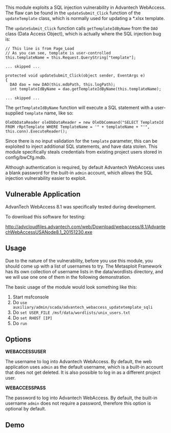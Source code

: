 This module exploits a SQL injection vulnerability in Advantech WebAccess. The flaw can be found
in the ```updateSubmit_Click``` function of the ```updateTemplate``` class, which is normally used for
updating a *.xlsx template.

The ```updateSubmit_Click``` function calls ```getTemplateIdByName``` from the ```DAO``` class
(Data Access Object), which is actually where the SQL injection bug is:

```
// This line is from Page_Load
// As you can see, template is user-controlled
this.templateName = this.Request.QueryString["template"];

... skipped ...

protected void updateSubmit_Click(object sender, EventArgs e)
{
  DAO dao = new DAO(this.mdbPath, this.logPath);
  int templateIdByName = dao.getTemplateIdByName(this.templateName);

... skipped ...

```

The ```getTemplateIdByName``` function will execute a SQL statement with a user-supplied ```template```
name, like so:

```
OleDbDataReader oleDbDataReader = new OleDbCommand("SELECT TemplateId FROM rRptTemplate WHERE TemplateName = '" + templateName + "'", this.conn).ExecuteReader();
```

Since there is no input validation for the ```template``` parameter, this can be exploited to
inject additional SQL statements, and have data stolen. This module specifically steals
credentials from existing project users stored in config/bwCfg.mdb.

Although authentication is required, by default Advantech WebAccess uses a blank password for the
built-in ```admin``` account, which allows the SQL injection vulnerability easier to exploit.

## Vulnerable Application

AdvanTech WebAccess 8.1 was specifically tested during development.

To download this software for testing:

http://advcloudfiles.advantech.com/web/Download/webaccess/8.1/AdvantechWebAccessUSANode8.1_20151230.exe


## Usage

Due to the nature of the vulnerability, before you use this module, you should come up with a list
of usernames to try. The Metasploit Framework has its own collection of username lists in the
data/wordlists directory, and we will use one one of them in the following demonstration.

The basic usage of the module would look something like this:

1. Start msfconsole
2. Do ```use auxiliary/admin/scada/advantech_webaccess_updatetemplate_sqli```
3. Do ```set USER_FILE /msf/data/wordlists/unix_users.txt```
4. Do ```set RHOST [IP]```
5. Do ```run```


## Options

**WEBACCESSUSER**

The username to log into Advantech WebAccess. By default, the web application uses ```admin``` as
the default username, which is a built-in account that does not get deleted. It is also possible to
log in as a different project user.

**WEBACCESSPASS**

The password to log into Advantech WebAccess. By default, the built-in username ```admin``` does
not require a password, therefore this option is optional by default.

## Demo

